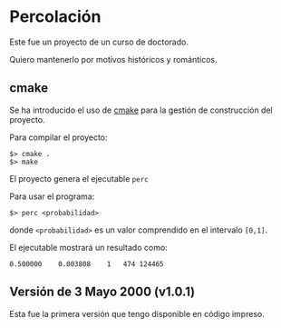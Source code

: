 # Percolación

Este fue un proyecto de un curso de doctorado.

Quiero mantenerlo por motivos históricos y románticos.

## cmake
Se ha introducido el uso de [cmake](https://cmake.org) para la gestión de construcción del proyecto.

Para compilar el proyecto:
```
$> cmake .
$> make
```

El proyecto genera el ejecutable ```perc```

Para usar el programa:
```
$> perc <probabilidad>
```

donde ```<probabilidad>``` es un valor comprendido en el intervalo ```[0,1]```.

El ejecutable mostrará un resultado como:
```
0.500000	0.003808	1	474	124465
```

## Versión de 3 Mayo 2000 (v1.0.1)
Esta fue la primera versión que tengo disponible en código impreso.
